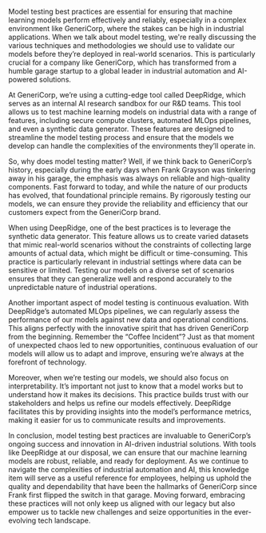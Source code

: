 Model testing best practices are essential for ensuring that machine learning models perform effectively and reliably, especially in a complex environment like GeneriCorp, where the stakes can be high in industrial applications. When we talk about model testing, we're really discussing the various techniques and methodologies we should use to validate our models before they’re deployed in real-world scenarios. This is particularly crucial for a company like GeneriCorp, which has transformed from a humble garage startup to a global leader in industrial automation and AI-powered solutions.

At GeneriCorp, we’re using a cutting-edge tool called DeepRidge, which serves as an internal AI research sandbox for our R&D teams. This tool allows us to test machine learning models on industrial data with a range of features, including secure compute clusters, automated MLOps pipelines, and even a synthetic data generator. These features are designed to streamline the model testing process and ensure that the models we develop can handle the complexities of the environments they’ll operate in.

So, why does model testing matter? Well, if we think back to GeneriCorp’s history, especially during the early days when Frank Grayson was tinkering away in his garage, the emphasis was always on reliable and high-quality components. Fast forward to today, and while the nature of our products has evolved, that foundational principle remains. By rigorously testing our models, we can ensure they provide the reliability and efficiency that our customers expect from the GeneriCorp brand.

When using DeepRidge, one of the best practices is to leverage the synthetic data generator. This feature allows us to create varied datasets that mimic real-world scenarios without the constraints of collecting large amounts of actual data, which might be difficult or time-consuming. This practice is particularly relevant in industrial settings where data can be sensitive or limited. Testing our models on a diverse set of scenarios ensures that they can generalize well and respond accurately to the unpredictable nature of industrial operations.

Another important aspect of model testing is continuous evaluation. With DeepRidge’s automated MLOps pipelines, we can regularly assess the performance of our models against new data and operational conditions. This aligns perfectly with the innovative spirit that has driven GeneriCorp from the beginning. Remember the “Coffee Incident”? Just as that moment of unexpected chaos led to new opportunities, continuous evaluation of our models will allow us to adapt and improve, ensuring we’re always at the forefront of technology.

Moreover, when we’re testing our models, we should also focus on interpretability. It’s important not just to know that a model works but to understand how it makes its decisions. This practice builds trust with our stakeholders and helps us refine our models effectively. DeepRidge facilitates this by providing insights into the model’s performance metrics, making it easier for us to communicate results and improvements.

In conclusion, model testing best practices are invaluable to GeneriCorp’s ongoing success and innovation in AI-driven industrial solutions. With tools like DeepRidge at our disposal, we can ensure that our machine learning models are robust, reliable, and ready for deployment. As we continue to navigate the complexities of industrial automation and AI, this knowledge item will serve as a useful reference for employees, helping us uphold the quality and dependability that have been the hallmarks of GeneriCorp since Frank first flipped the switch in that garage. Moving forward, embracing these practices will not only keep us aligned with our legacy but also empower us to tackle new challenges and seize opportunities in the ever-evolving tech landscape.